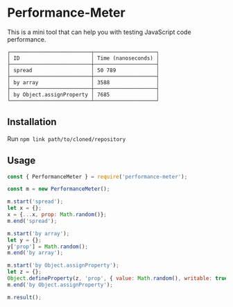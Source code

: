 # Performance-Meter
This is a mini tool that can help you with testing JavaScript code performance.

```
┌──────────────────────────┬────────────────────┐
│ ID                       │ Time (nanoseconds) │
├──────────────────────────┼────────────────────┤
│ spread                   │ 50 789             │
├──────────────────────────┼────────────────────┤
│ by array                 │ 3588               │
├──────────────────────────┼────────────────────┤
│ by Object.assignProperty │ 7685               │
└──────────────────────────┴────────────────────┘
```

## Installation
Run ```npm link path/to/cloned/repository```

## Usage
```javascript
const { PerformanceMeter } = require('performance-meter');

const m = new PerformanceMeter();

m.start('spread');
let x = {};
x = {...x, prop: Math.random()};
m.end('spread');

m.start('by array');
let y = {};
y['prop'] = Math.random();
m.end('by array');

m.start('by Object.assignProperty');
let z = {};
Object.defineProperty(z, 'prop', { value: Math.random(), writable: true });
m.end('by Object.assignProperty');

m.result();
```
